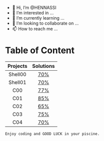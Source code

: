 - 👋 Hi, I’m @HENNASSI
- 👀 I’m interested in ...
- 🌱 I’m currently learning ...
- 💞️ I’m looking to collaborate on ...
- 📫 How to reach me ...

<!---
HENNASSI/HENNASSI is a ✨ special ✨ repository because its `README.md` (this file) appears on your GitHub profile.
You can click the Preview link to take a look at your changes.
--->
 # Table of Content
| Projects      | Solutions  |
| :--------------:| :----------:|
| Shell00 | [70%](./Shell00) |
| Shell01 |  [70%](./Shell01)  |
| C00 | [77%](./C00) | 
| C01 | [85%](./C01) | 
| C02 | [65%](./C02) | 
| C03 |  [75%](./C03) | 
| C04 |  [70%](./C04)| 
 
`Enjoy coding and GOOD LUCK in your piscine.`
